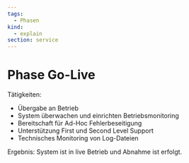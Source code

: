 ```yaml
---
tags:
  - Phasen
kind:
  - explain
section: service
---
```

# Phase Go-Live

Tätigkeiten:

* Übergabe an Betrieb
* System überwachen und einrichten Betriebsmonitoring
* Bereitschaft für Ad-Hoc Fehlerbeseitigung
* Unterstützung First und Second Level Support
* Technisches Monitoring von Log-Dateien

Ergebnis: System ist in live Betrieb und Abnahme ist erfolgt. 